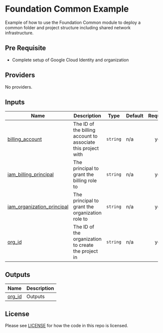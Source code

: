 # Foundation Common Example

Example of how to use the Foundation Common module to deploy a common folder and project structure including shared
network infrastructure.

## Pre Requisite

- Complete setup of Google Cloud Identity and organization

<!-- BEGINNING OF PRE-COMMIT-TERRAFORM DOCS HOOK -->
## Providers

No providers.

## Inputs

| Name | Description | Type | Default | Required |
|------|-------------|------|---------|:--------:|
| <a name="input_billing_account"></a> [billing\_account](#input\_billing\_account) | The ID of the billing account to associate this project with | `string` | n/a | yes |
| <a name="input_iam_billing_principal"></a> [iam\_billing\_principal](#input\_iam\_billing\_principal) | The principal to grant the billing role to | `string` | n/a | yes |
| <a name="input_iam_organization_principal"></a> [iam\_organization\_principal](#input\_iam\_organization\_principal) | The principal to grant the organization role to | `string` | n/a | yes |
| <a name="input_org_id"></a> [org\_id](#input\_org\_id) | The ID of the organization to create the project in | `string` | n/a | yes |

## Outputs

| Name | Description |
|------|-------------|
| <a name="output_org_id"></a> [org\_id](#output\_org\_id) | Outputs |
<!-- END OF PRE-COMMIT-TERRAFORM DOCS HOOK -->

## License

Please see [LICENSE](https://github.com/neutrino-io/terraform-google-foundation/blob/master/LICENSE) for how the code in
this repo is licensed.
